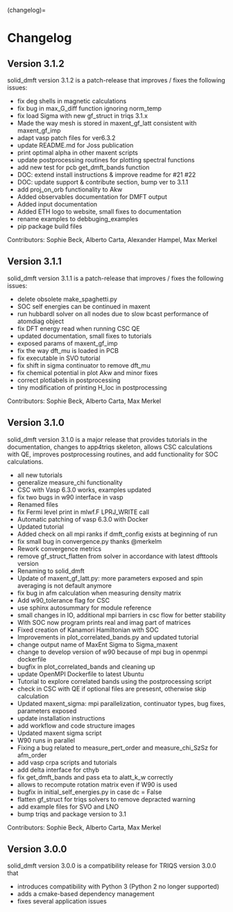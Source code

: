 (changelog)=

# Changelog

## Version 3.1.2

solid_dmft version 3.1.2 is a patch-release that improves / fixes the following issues:

* fix deg shells in magnetic calculations
* fix bug in max_G_diff function ignoring norm_temp
* fix load Sigma with new gf_struct in triqs 3.1.x
* Made the way mesh is stored in maxent_gf_latt consistent with maxent_gf_imp
* adapt vasp patch files for ver6.3.2
* update README.md for Joss publication
* print optimal alpha in other maxent scripts
* update postprocessing routines for plotting spectral functions
* add new test for pcb get_dmft_bands function
* DOC: extend install instructions & improve readme for #21 #22
* DOC: update support & contribute section, bump ver to 3.1.1
* add proj_on_orb functionality to Akw
* Added observables documentation for DMFT output
* Added input documentation
* Added ETH logo to website, small fixes to documentation
* rename examples to debbuging_examples
* pip package build files

Contributors: Sophie Beck, Alberto Carta, Alexander Hampel, Max Merkel


## Version 3.1.1

solid_dmft version 3.1.1 is a patch-release that improves / fixes the following issues:

* delete obsolete make_spaghetti.py
* SOC self energies can be continued in maxent
* run hubbardI solver on all nodes due to slow bcast performance of atomdiag object
* fix DFT energy read when running CSC QE
* updated documentation, small fixes to tutorials
* exposed params of maxent_gf_imp
* fix the way dft_mu is loaded in PCB
* fix executable in SVO tutorial
* fix shift in sigma continuator to remove dft_mu
* fix chemical potential in plot Akw and minor fixes
* correct plotlabels in postprocessing
* tiny modification of printing H_loc in postprocessing

Contributors: Sophie Beck, Alberto Carta, Max Merkel

## Version 3.1.0

solid_dmft version 3.1.0 is a major release that provides tutorials in the documentation, changes to app4triqs skeleton, allows CSC calculations with QE, improves postprocessing routines, and add functionality for SOC calculations.

* all new tutorials
* generalize measure_chi functionality
* CSC with Vasp 6.3.0 works, examples updated
* fix two bugs in w90 interface in vasp
* Renamed files
* fix Fermi level print in mlwf.F LPRJ_WRITE call
* Automatic patching of vasp 6.3.0 with Docker
* Updated tutorial
* Added check on all mpi ranks if dmft_config exists at beginning of run
* fix small bug in convergence.py thanks @merkelm
* Rework convergence metrics
* remove gf_struct_flatten from solver in accordance with latest dfttools version
* Renaming to solid_dmft
* Update of maxent_gf_latt.py: more parameters exposed and spin averaging is not default anymore
* fix bug in afm calculation when measuring density matrix
* Add w90_tolerance flag for CSC
* use sphinx autosummary for module reference
* small changes in IO, additional mpi barriers in csc flow for better stability
* With SOC now program prints real and imag part of matrices
* Fixed creation of Kanamori Hamiltonian with SOC
* Improvements in plot_correlated_bands.py and updated tutorial
* change output name of MaxEnt Sigma to Sigma_maxent
* change to develop version of w90 because of mpi bug in openmpi dockerfile
* bugfix in plot_correlated_bands and cleaning up
* update OpenMPI Dockerfile to latest Ubuntu
* Tutorial to explore correlated bands using the postprocessing script
* check in CSC with QE if optional files are presesnt, otherwise skip calculation
* Updated maxent_sigma: mpi parallelization, continuator types, bug fixes, parameters exposed
* update installation instructions
* add workflow and code structure images
* Updated maxent sigma script
* W90 runs in parallel
* Fixing a bug related to measure_pert_order and measure_chi_SzSz for afm_order
* add vasp crpa scripts and tutorials
* add delta interface for cthyb
* fix get_dmft_bands and pass eta to alatt_k_w correctly
* allows to recompute rotation matrix even if W90 is used
* bugfix in initial_self_energies.py in case dc = False
* flatten gf_struct for triqs solvers to remove depracted warning
* add example files for SVO and LNO
* bump triqs and package version to 3.1

Contributors: Sophie Beck, Alberto Carta, Max Merkel

## Version 3.0.0

solid_dmft version 3.0.0 is a compatibility
release for TRIQS version 3.0.0 that
* introduces compatibility with Python 3 (Python 2 no longer supported)
* adds a cmake-based dependency management
* fixes several application issues

